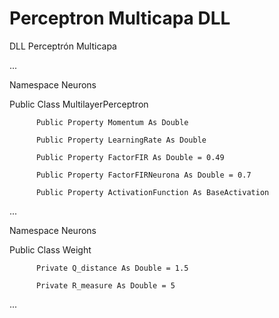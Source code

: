 # Perceptron Multicapa DLL
DLL Perceptrón Multicapa



...

Namespace Neurons

  Public Class MultilayerPerceptron
 
          Public Property Momentum As Double
        
          Public Property LearningRate As Double
        
          Public Property FactorFIR As Double = 0.49 
        
          Public Property FactorFIRNeurona As Double = 0.7
        
          Public Property ActivationFunction As BaseActivation
        
...






Namespace Neurons

  Public Class Weight
 
          Private Q_distance As Double = 1.5
        
          Private R_measure As Double = 5
        
...

